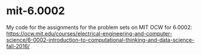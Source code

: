 # mit-6.0002
My code for the assignments for the problem sets on MIT OCW for 6.0002: https://ocw.mit.edu/courses/electrical-engineering-and-computer-science/6-0002-introduction-to-computational-thinking-and-data-science-fall-2016/

